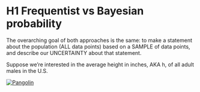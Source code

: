 # H1 Frequentist vs Bayesian probability

The overarching goal of both approaches is the same: to make a statement about the population (ALL data points) based on a SAMPLE of data points, and describe our UNCERTAINTY about that statement.

Suppose we’re interested in the average height in inches, AKA h, of all adult males in the U.S.

[![Pangolin](https://i.ytimg.com/vi/LMiYjkG4onM/hqdefault.jpg?custom=true&w=336&h=188&stc=true&jpg444=true&jpgq=90&sp=68&sigh=UvxMNMKfzcbVEJEhJ5zAa8Je9L4)](https://www.youtube.com/watch?v=LMiYjkG4onM)

